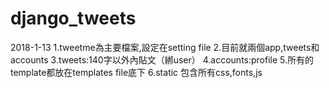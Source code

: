 # django_tweets
2018-1-13
1.tweetme為主要檔案,設定在setting file
2.目前就兩個app,tweets和accounts
3.tweets:140字以外內貼文（綁user）
4.accounts:profile
5.所有的template都放在templates file底下
6.static 包含所有css,fonts,js